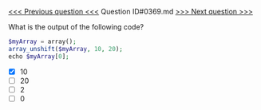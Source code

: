[<<< Previous question <<<](0368.md)  Question ID#0369.md  [>>> Next question >>>](0370.md) 

What is the output of the following code?

```php
$myArray = array();
array_unshift($myArray, 10, 20);
echo $myArray[0];
```

- [x] 10
- [ ] 20
- [ ] 2
- [ ] 0
